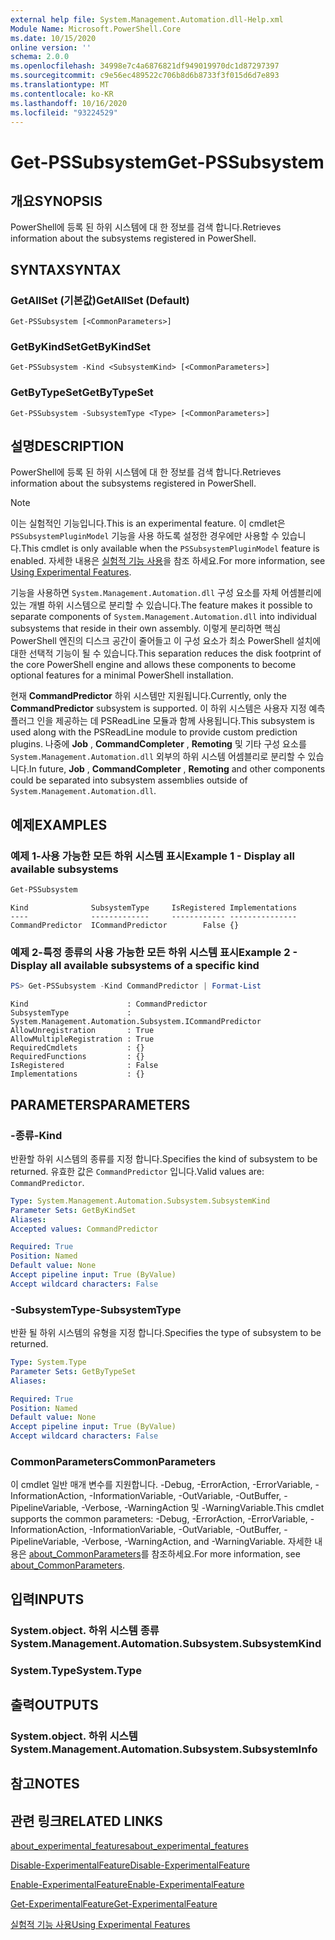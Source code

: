 ```yaml
---
external help file: System.Management.Automation.dll-Help.xml
Module Name: Microsoft.PowerShell.Core
ms.date: 10/15/2020
online version: ''
schema: 2.0.0
ms.openlocfilehash: 34998e7c4a6876821df949019970dc1d87297397
ms.sourcegitcommit: c9e56ec489522c706b8d6b8733f3f015d6d7e893
ms.translationtype: MT
ms.contentlocale: ko-KR
ms.lasthandoff: 10/16/2020
ms.locfileid: "93224529"
---
```

# <span data-ttu-id="514c9-101">Get-PSSubsystem</span><span class="sxs-lookup"><span data-stu-id="514c9-101">Get-PSSubsystem</span></span>

## <span data-ttu-id="514c9-102">개요</span><span class="sxs-lookup"><span data-stu-id="514c9-102">SYNOPSIS</span></span>
<span data-ttu-id="514c9-103">PowerShell에 등록 된 하위 시스템에 대 한 정보를 검색 합니다.</span><span class="sxs-lookup"><span data-stu-id="514c9-103">Retrieves information about the subsystems registered in PowerShell.</span></span>

## <span data-ttu-id="514c9-104">SYNTAX</span><span class="sxs-lookup"><span data-stu-id="514c9-104">SYNTAX</span></span>

### <span data-ttu-id="514c9-105">GetAllSet (기본값)</span><span class="sxs-lookup"><span data-stu-id="514c9-105">GetAllSet (Default)</span></span>

```
Get-PSSubsystem [<CommonParameters>]
```

### <span data-ttu-id="514c9-106">GetByKindSet</span><span class="sxs-lookup"><span data-stu-id="514c9-106">GetByKindSet</span></span>

```
Get-PSSubsystem -Kind <SubsystemKind> [<CommonParameters>]
```

### <span data-ttu-id="514c9-107">GetByTypeSet</span><span class="sxs-lookup"><span data-stu-id="514c9-107">GetByTypeSet</span></span>

```
Get-PSSubsystem -SubsystemType <Type> [<CommonParameters>]
```

## <span data-ttu-id="514c9-108">설명</span><span class="sxs-lookup"><span data-stu-id="514c9-108">DESCRIPTION</span></span>

<span data-ttu-id="514c9-109">PowerShell에 등록 된 하위 시스템에 대 한 정보를 검색 합니다.</span><span class="sxs-lookup"><span data-stu-id="514c9-109">Retrieves information about the subsystems registered in PowerShell.</span></span>

> [!NOTE]
> <span data-ttu-id="514c9-110">이는 실험적인 기능입니다.</span><span class="sxs-lookup"><span data-stu-id="514c9-110">This is an experimental feature.</span></span> <span data-ttu-id="514c9-111">이 cmdlet은 `PSSubsystemPluginModel` 기능을 사용 하도록 설정한 경우에만 사용할 수 있습니다.</span><span class="sxs-lookup"><span data-stu-id="514c9-111">This cmdlet is only available when the `PSSubsystemPluginModel` feature is enabled.</span></span> <span data-ttu-id="514c9-112">자세한 내용은 [실험적 기능 사용](/powershell/scripting/learn/experimental-features)을 참조 하세요.</span><span class="sxs-lookup"><span data-stu-id="514c9-112">For more information, see [Using Experimental Features](/powershell/scripting/learn/experimental-features).</span></span>

<span data-ttu-id="514c9-113">기능을 사용하면 `System.Management.Automation.dll` 구성 요소를 자체 어셈블리에 있는 개별 하위 시스템으로 분리할 수 있습니다.</span><span class="sxs-lookup"><span data-stu-id="514c9-113">The feature makes it possible to separate components of `System.Management.Automation.dll` into individual subsystems that reside in their own assembly.</span></span> <span data-ttu-id="514c9-114">이렇게 분리하면 핵심 PowerShell 엔진의 디스크 공간이 줄어들고 이 구성 요소가 최소 PowerShell 설치에 대한 선택적 기능이 될 수 있습니다.</span><span class="sxs-lookup"><span data-stu-id="514c9-114">This separation reduces the disk footprint of the core PowerShell engine and allows these components to become optional features for a minimal PowerShell installation.</span></span>

<span data-ttu-id="514c9-115">현재 **CommandPredictor** 하위 시스템만 지원됩니다.</span><span class="sxs-lookup"><span data-stu-id="514c9-115">Currently, only the **CommandPredictor** subsystem is supported.</span></span> <span data-ttu-id="514c9-116">이 하위 시스템은 사용자 지정 예측 플러그 인을 제공하는 데 PSReadLine 모듈과 함께 사용됩니다.</span><span class="sxs-lookup"><span data-stu-id="514c9-116">This subsystem is used along with the PSReadLine module to provide custom prediction plugins.</span></span> <span data-ttu-id="514c9-117">나중에 **Job** , **CommandCompleter** , **Remoting** 및 기타 구성 요소를 `System.Management.Automation.dll` 외부의 하위 시스템 어셈블리로 분리할 수 있습니다.</span><span class="sxs-lookup"><span data-stu-id="514c9-117">In future, **Job** , **CommandCompleter** , **Remoting** and other components could be separated into subsystem assemblies outside of `System.Management.Automation.dll`.</span></span>

## <span data-ttu-id="514c9-118">예제</span><span class="sxs-lookup"><span data-stu-id="514c9-118">EXAMPLES</span></span>

### <span data-ttu-id="514c9-119">예제 1-사용 가능한 모든 하위 시스템 표시</span><span class="sxs-lookup"><span data-stu-id="514c9-119">Example 1 - Display all available subsystems</span></span>

```powershell
Get-PSSubsystem
```

```Output
Kind              SubsystemType     IsRegistered Implementations
----              -------------     ------------ ---------------
CommandPredictor  ICommandPredictor        False {}
```

### <span data-ttu-id="514c9-120">예제 2-특정 종류의 사용 가능한 모든 하위 시스템 표시</span><span class="sxs-lookup"><span data-stu-id="514c9-120">Example 2 - Display all available subsystems of a specific kind</span></span>

```powershell
PS> Get-PSSubsystem -Kind CommandPredictor | Format-List
```

```Output
Kind                      : CommandPredictor
SubsystemType             : System.Management.Automation.Subsystem.ICommandPredictor
AllowUnregistration       : True
AllowMultipleRegistration : True
RequiredCmdlets           : {}
RequiredFunctions         : {}
IsRegistered              : False
Implementations           : {}
```

## <span data-ttu-id="514c9-121">PARAMETERS</span><span class="sxs-lookup"><span data-stu-id="514c9-121">PARAMETERS</span></span>

### <span data-ttu-id="514c9-122">-종류</span><span class="sxs-lookup"><span data-stu-id="514c9-122">-Kind</span></span>


<span data-ttu-id="514c9-123">반환할 하위 시스템의 종류를 지정 합니다.</span><span class="sxs-lookup"><span data-stu-id="514c9-123">Specifies the kind of subsystem to be returned.</span></span> <span data-ttu-id="514c9-124">유효한 값은 `CommandPredictor` 입니다.</span><span class="sxs-lookup"><span data-stu-id="514c9-124">Valid values are: `CommandPredictor`.</span></span>

```yaml
Type: System.Management.Automation.Subsystem.SubsystemKind
Parameter Sets: GetByKindSet
Aliases:
Accepted values: CommandPredictor

Required: True
Position: Named
Default value: None
Accept pipeline input: True (ByValue)
Accept wildcard characters: False
```

### <span data-ttu-id="514c9-125">-SubsystemType</span><span class="sxs-lookup"><span data-stu-id="514c9-125">-SubsystemType</span></span>

<span data-ttu-id="514c9-126">반환 될 하위 시스템의 유형을 지정 합니다.</span><span class="sxs-lookup"><span data-stu-id="514c9-126">Specifies the type of subsystem to be returned.</span></span>

```yaml
Type: System.Type
Parameter Sets: GetByTypeSet
Aliases:

Required: True
Position: Named
Default value: None
Accept pipeline input: True (ByValue)
Accept wildcard characters: False
```

### <span data-ttu-id="514c9-127">CommonParameters</span><span class="sxs-lookup"><span data-stu-id="514c9-127">CommonParameters</span></span>

<span data-ttu-id="514c9-128">이 cmdlet 일반 매개 변수를 지원합니다. -Debug, -ErrorAction, -ErrorVariable, -InformationAction, -InformationVariable, -OutVariable, -OutBuffer, -PipelineVariable, -Verbose, -WarningAction 및 -WarningVariable.</span><span class="sxs-lookup"><span data-stu-id="514c9-128">This cmdlet supports the common parameters: -Debug, -ErrorAction, -ErrorVariable, -InformationAction, -InformationVariable, -OutVariable, -OutBuffer, -PipelineVariable, -Verbose, -WarningAction, and -WarningVariable.</span></span> <span data-ttu-id="514c9-129">자세한 내용은 [about_CommonParameters](http://go.microsoft.com/fwlink/?LinkID=113216)를 참조하세요.</span><span class="sxs-lookup"><span data-stu-id="514c9-129">For more information, see [about_CommonParameters](http://go.microsoft.com/fwlink/?LinkID=113216).</span></span>

## <span data-ttu-id="514c9-130">입력</span><span class="sxs-lookup"><span data-stu-id="514c9-130">INPUTS</span></span>

### <span data-ttu-id="514c9-131">System.object. 하위 시스템 종류</span><span class="sxs-lookup"><span data-stu-id="514c9-131">System.Management.Automation.Subsystem.SubsystemKind</span></span>

### <span data-ttu-id="514c9-132">System.Type</span><span class="sxs-lookup"><span data-stu-id="514c9-132">System.Type</span></span>

## <span data-ttu-id="514c9-133">출력</span><span class="sxs-lookup"><span data-stu-id="514c9-133">OUTPUTS</span></span>

### <span data-ttu-id="514c9-134">System.object. 하위 시스템</span><span class="sxs-lookup"><span data-stu-id="514c9-134">System.Management.Automation.Subsystem.SubsystemInfo</span></span>

## <span data-ttu-id="514c9-135">참고</span><span class="sxs-lookup"><span data-stu-id="514c9-135">NOTES</span></span>

## <span data-ttu-id="514c9-136">관련 링크</span><span class="sxs-lookup"><span data-stu-id="514c9-136">RELATED LINKS</span></span>

[<span data-ttu-id="514c9-137">about_experimental_features</span><span class="sxs-lookup"><span data-stu-id="514c9-137">about_experimental_features</span></span>](about/about_experimental_features.md)

[<span data-ttu-id="514c9-138">Disable-ExperimentalFeature</span><span class="sxs-lookup"><span data-stu-id="514c9-138">Disable-ExperimentalFeature</span></span>](Disable-ExperimentalFeature.md)

[<span data-ttu-id="514c9-139">Enable-ExperimentalFeature</span><span class="sxs-lookup"><span data-stu-id="514c9-139">Enable-ExperimentalFeature</span></span>](Get-ExperimentalFeature.md)

[<span data-ttu-id="514c9-140">Get-ExperimentalFeature</span><span class="sxs-lookup"><span data-stu-id="514c9-140">Get-ExperimentalFeature</span></span>](Get-ExperimentalFeature.md)

[<span data-ttu-id="514c9-141">실험적 기능 사용</span><span class="sxs-lookup"><span data-stu-id="514c9-141">Using Experimental Features</span></span>](/powershell/scripting/learn/experimental-features)
